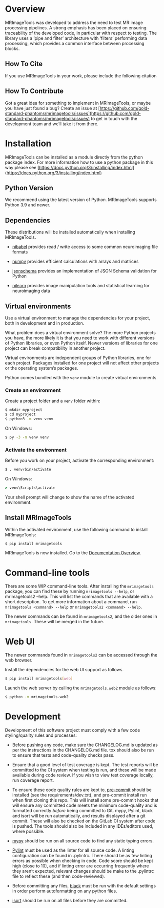 # Overview

MRImageTools was developed to address the need to test MR image processing pipelines.
A strong emphasis has been placed on ensuring traceability of the developed
code, in particular with respect to testing. The library uses a ‘pipe and filter’ architecture
with ‘filters’ performing data processing, which provides a common interface between processing
blocks.

## How To Cite

If you use MRImageTools in your work, please include the following citation

## How To Contribute

Got a great idea for something to implement in MRImageTools, or maybe you have just
found a bug? Create an issue at
[https://github.com/gold-standard-phantoms/mrimagetools/issues](https://github.com/gold-standard-phantoms/mrimagetools/issues) to get in touch with
the development team and we’ll take it from there.

# Installation

MRImageTools can be installed as a module directly from the python package index.
For more information how to use a python package in this
way please see [https://docs.python.org/3/installing/index.html](https://docs.python.org/3/installing/index.html)

## Python Version

We recommend using the latest version of Python. MRImageTools supports Python
3.9 and newer.

## Dependencies

These distributions will be installed automatically when installing MRImageTools.


* [nibabel](https://nipy.org/nibabel/) provides read / write access to some common neuroimaging file formats


* [numpy](https://numpy.org/) provides efficient calculations with arrays and matrices


* [jsonschema](https://python-jsonschema.readthedocs.io/en/stable/) provides an implementation of JSON Schema validation for Python


* [nilearn](https://nipy.org/packages/nilearn/index.html) provides image manipulation tools and statistical learning for neuroimaging data

## Virtual environments

Use a virtual environment to manage the dependencies for your project, both in
development and in production.

What problem does a virtual environment solve? The more Python projects you
have, the more likely it is that you need to work with different versions of
Python libraries, or even Python itself. Newer versions of libraries for one
project can break compatibility in another project.

Virtual environments are independent groups of Python libraries, one for each
project. Packages installed for one project will not affect other projects or
the operating system’s packages.

Python comes bundled with the `venv` module to create virtual
environments.

### Create an environment

Create a project folder and a `venv` folder within:

```sh
$ mkdir myproject
$ cd myproject
$ python3 -m venv venv
```

On Windows:

```bat
$ py -3 -m venv venv
```

### Activate the environment

Before you work on your project, activate the corresponding environment:

```sh
$ . venv/bin/activate
```

On Windows:

```bat
> venv\Scripts\activate
```

Your shell prompt will change to show the name of the activated
environment.

## Install MRImageTools

Within the activated environment, use the following command to install
MRImageTools:

```sh
$ pip install mrimagetools
```

MRImageTools is now installed. Go to the [Documentation Overview](../index.md).

# Command-line tools

There are some WIP command-line tools. After installing the `mrimagetools`
package, you can find these by running `mrimagetools --help`, or
mrimagetools2 –help. This will list the commands that are available with a short
description. To get more information about a command, run
`mrimagetools <command> --help` or `mrimagetools2 <command> --help`.

The newer commands can be found in `mrimagetools2`, and the older ones in
`mrimagetools`. These will be merged in the future.

# Web UI

The newer commands found in `mrimagetools2` can be accessed through the web browser.

Install the dependencies for the web UI support as follows.

```sh
$ pip install mrimagetools[web]
```

Launch the web server by calling the `mrimagetools.web2` module as follows:

```sh
$ python -m mrimagetools.web2
```

# Development

Development of this software project must comply with a few code styling/quality rules and processes:


* Before pushing any code, make sure the CHANGELOG.md is updated as per the instructions in the CHANGELOG.md file. tox should also be run to ensure that tests and code-quality checks pass.


* Ensure that a good level of test coverage is kept. The test reports will be committed to the CI system when testing is run, and these will be made available during code review. If you wish to view test coverage locally, run coverage report.


* To ensure these code quality rules are kept to, [pre-commit]([https://pre-commit.com/](https://pre-commit.com/)) should be installed (see the requirements/dev.txt), and pre-commit install run when first cloning this repo. This will install some pre-commit hooks that will ensure any committed code meets the minimum code-quality and is formatted correctly *before* being committed to Git. mypy, Pylint, black and isort will be run automatically, and results displayed after a git commit. These will also be checked on the GitLab CI system after code is pushed. The tools should also be included in any IDEs/editors used, where possible.


* [mypy]([https://github.com/python/mypy](https://github.com/python/mypy)) should be run on all source code to find any static typing errors.


* [Pylint]([https://pylint.org/](https://pylint.org/)) must be used as the linter for all source code. A linting configuration can be found in .pylintrc. There should be as few linting errors as possible when checking in code. Code score should be kept high (close to 10), and if linting error are occurring frequently where they aren’t expected, relevant changes should be make to the .pylintrc file to reflect these (and then code-reviewed).


* Before committing any files, [black]([https://black.readthedocs.io/en/stable/](https://black.readthedocs.io/en/stable/)) must be run with the default settings in order perform autoformatting on any python files.


* [isort]([https://isort.readthedocs.io/en/latest/](https://isort.readthedocs.io/en/latest/)) should be run on all files before they are committed.
